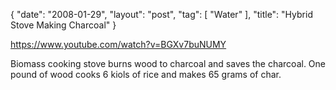 {
   "date": "2008-01-29",
   "layout": "post",
   "tag": [
      "Water"
   ],
   "title": "Hybrid Stove Making Charcoal"
}

https://www.youtube.com/watch?v=BGXv7buNUMY  

Biomass cooking stove burns wood to charcoal and saves the charcoal. One pound of wood cooks 6 kiols of rice and makes 65 grams of char.